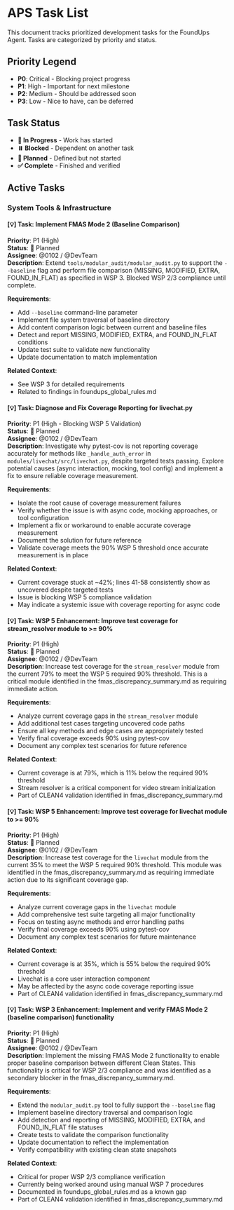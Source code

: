 # APS Task List

This document tracks prioritized development tasks for the FoundUps Agent. Tasks are categorized by priority and status.

## Priority Legend
- **P0**: Critical - Blocking project progress
- **P1**: High - Important for next milestone
- **P2**: Medium - Should be addressed soon
- **P3**: Low - Nice to have, can be deferred

## Task Status
- **🔄 In Progress** - Work has started
- **⏸️ Blocked** - Dependent on another task
- **📝 Planned** - Defined but not started
- **✅ Complete** - Finished and verified

## Active Tasks

### System Tools & Infrastructure

#### [💡] Task: Implement FMAS Mode 2 (Baseline Comparison)
**Priority**: P1 (High)  
**Status**: 📝 Planned  
**Assignee**: @0102 / @DevTeam  
**Description**: Extend `tools/modular_audit/modular_audit.py` to support the `--baseline` flag and perform file comparison (MISSING, MODIFIED, EXTRA, FOUND_IN_FLAT) as specified in WSP 3. Blocked WSP 2/3 compliance until complete.

**Requirements**:
- Add `--baseline` command-line parameter
- Implement file system traversal of baseline directory
- Add content comparison logic between current and baseline files
- Detect and report MISSING, MODIFIED, EXTRA, and FOUND_IN_FLAT conditions
- Update test suite to validate new functionality
- Update documentation to match implementation

**Related Context**: 
- See WSP 3 for detailed requirements
- Related to findings in foundups_global_rules.md 

#### [💡] Task: Diagnose and Fix Coverage Reporting for livechat.py
**Priority**: P1 (High - Blocking WSP 5 Validation)  
**Status**: 📝 Planned  
**Assignee**: @0102 / @DevTeam  
**Description**: Investigate why pytest-cov is not reporting coverage accurately for methods like `_handle_auth_error` in `modules/livechat/src/livechat.py`, despite targeted tests passing. Explore potential causes (async interaction, mocking, tool config) and implement a fix to ensure reliable coverage measurement.

**Requirements**:
- Isolate the root cause of coverage measurement failures
- Verify whether the issue is with async code, mocking approaches, or tool configuration
- Implement a fix or workaround to enable accurate coverage measurement
- Document the solution for future reference
- Validate coverage meets the 90% WSP 5 threshold once accurate measurement is in place

**Related Context**: 
- Current coverage stuck at ~42%; lines 41-58 consistently show as uncovered despite targeted tests
- Issue is blocking WSP 5 compliance validation
- May indicate a systemic issue with coverage reporting for async code 

#### [💡] Task: WSP 5 Enhancement: Improve test coverage for stream_resolver module to >= 90%
**Priority**: P1 (High)  
**Status**: 📝 Planned  
**Assignee**: @0102 / @DevTeam  
**Description**: Increase test coverage for the `stream_resolver` module from the current 79% to meet the WSP 5 required 90% threshold. This is a critical module identified in the fmas_discrepancy_summary.md as requiring immediate action.

**Requirements**:
- Analyze current coverage gaps in the `stream_resolver` module
- Add additional test cases targeting uncovered code paths
- Ensure all key methods and edge cases are appropriately tested
- Verify final coverage exceeds 90% using pytest-cov
- Document any complex test scenarios for future reference

**Related Context**: 
- Current coverage is at 79%, which is 11% below the required 90% threshold
- Stream resolver is a critical component for video stream initialization
- Part of CLEAN4 validation identified in fmas_discrepancy_summary.md

#### [💡] Task: WSP 5 Enhancement: Improve test coverage for livechat module to >= 90%
**Priority**: P1 (High)  
**Status**: 📝 Planned  
**Assignee**: @0102 / @DevTeam  
**Description**: Increase test coverage for the `livechat` module from the current 35% to meet the WSP 5 required 90% threshold. This module was identified in the fmas_discrepancy_summary.md as requiring immediate action due to its significant coverage gap.

**Requirements**:
- Analyze current coverage gaps in the `livechat` module
- Add comprehensive test suite targeting all major functionality
- Focus on testing async methods and error handling paths
- Verify final coverage exceeds 90% using pytest-cov
- Document any complex test scenarios for future maintenance

**Related Context**: 
- Current coverage is at 35%, which is 55% below the required 90% threshold
- Livechat is a core user interaction component
- May be affected by the async code coverage reporting issue
- Part of CLEAN4 validation identified in fmas_discrepancy_summary.md

#### [💡] Task: WSP 3 Enhancement: Implement and verify FMAS Mode 2 (baseline comparison) functionality
**Priority**: P1 (High)  
**Status**: 📝 Planned  
**Assignee**: @0102 / @DevTeam  
**Description**: Implement the missing FMAS Mode 2 functionality to enable proper baseline comparison between different Clean States. This functionality is critical for WSP 2/3 compliance and was identified as a secondary blocker in the fmas_discrepancy_summary.md.

**Requirements**:
- Extend the `modular_audit.py` tool to fully support the `--baseline` flag
- Implement baseline directory traversal and comparison logic
- Add detection and reporting of MISSING, MODIFIED, EXTRA, and FOUND_IN_FLAT file statuses
- Create tests to validate the comparison functionality
- Update documentation to reflect the implementation
- Verify compatibility with existing clean state snapshots

**Related Context**: 
- Critical for proper WSP 2/3 compliance verification
- Currently being worked around using manual WSP 7 procedures
- Documented in foundups_global_rules.md as a known gap
- Part of CLEAN4 validation identified in fmas_discrepancy_summary.md 